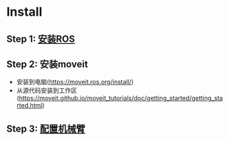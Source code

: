 # Install

## Step 1: [安装ROS](https://blog.csdn.net/qq_44339029/article/details/120579608)

## Step 2: 安装moveit

+ 安装到电脑(https://moveit.ros.org/install/)
+ 从源代码安装到工作区(https://moveit.github.io/moveit_tutorials/doc/getting_started/getting_started.html)

## Step 3: [配置机械臂](https://blog.csdn.net/lixushi/article/details/122578852)

